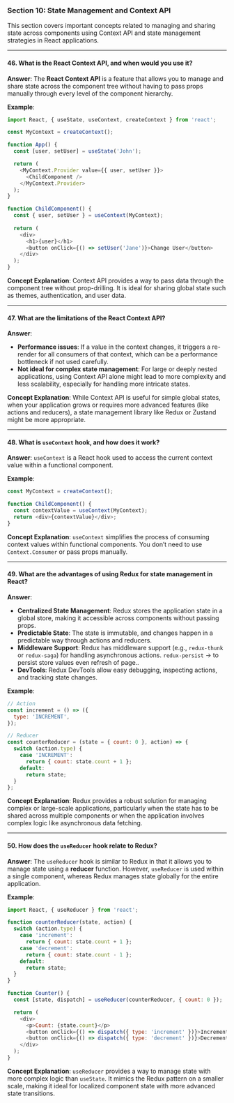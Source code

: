 

### **Section 10: State Management and Context API**

This section covers important concepts related to managing and sharing state across components using Context API and state management strategies in React applications.

---

#### 46. **What is the React Context API, and when would you use it?**
**Answer**:
The **React Context API** is a feature that allows you to manage and share state across the component tree without having to pass props manually through every level of the component hierarchy.

**Example**:
```javascript
import React, { useState, useContext, createContext } from 'react';

const MyContext = createContext();

function App() {
  const [user, setUser] = useState('John');

  return (
    <MyContext.Provider value={{ user, setUser }}>
      <ChildComponent />
    </MyContext.Provider>
  );
}

function ChildComponent() {
  const { user, setUser } = useContext(MyContext);
  
  return (
    <div>
      <h1>{user}</h1>
      <button onClick={() => setUser('Jane')}>Change User</button>
    </div>
  );
}
```

**Concept Explanation**:
Context API provides a way to pass data through the component tree without prop-drilling. It is ideal for sharing global state such as themes, authentication, and user data.

---

#### 47. **What are the limitations of the React Context API?**
**Answer**:
- **Performance issues**: If a value in the context changes, it triggers a re-render for all consumers of that context, which can be a performance bottleneck if not used carefully.
- **Not ideal for complex state management**: For large or deeply nested applications, using Context API alone might lead to more complexity and less scalability, especially for handling more intricate states.

**Concept Explanation**:
While Context API is useful for simple global states, when your application grows or requires more advanced features (like actions and reducers), a state management library like Redux or Zustand might be more appropriate.

---

#### 48. **What is `useContext` hook, and how does it work?**
**Answer**:
`useContext` is a React hook used to access the current context value within a functional component.

**Example**:
```javascript
const MyContext = createContext();

function ChildComponent() {
  const contextValue = useContext(MyContext);
  return <div>{contextValue}</div>;
}
```

**Concept Explanation**:
`useContext` simplifies the process of consuming context values within functional components. You don’t need to use `Context.Consumer` or pass props manually.

---

#### 49. **What are the advantages of using Redux for state management in React?**
**Answer**:
- **Centralized State Management**: Redux stores the application state in a global store, making it accessible across components without passing props.
- **Predictable State**: The state is immutable, and changes happen in a predictable way through actions and reducers.
- **Middleware Support**: Redux has middleware support (e.g., `redux-thunk` or `redux-saga`) for handling asynchronous actions. `redux-persist` -> to persist store values even refresh of page.. 
- **DevTools**: Redux DevTools allow easy debugging, inspecting actions, and tracking state changes.

**Example**:
```javascript
// Action
const increment = () => ({
  type: 'INCREMENT',
});

// Reducer
const counterReducer = (state = { count: 0 }, action) => {
  switch (action.type) {
    case 'INCREMENT':
      return { count: state.count + 1 };
    default:
      return state;
  }
};
```

**Concept Explanation**:
Redux provides a robust solution for managing complex or large-scale applications, particularly when the state has to be shared across multiple components or when the application involves complex logic like asynchronous data fetching.

---

#### 50. **How does the `useReducer` hook relate to Redux?**
**Answer**:
The `useReducer` hook is similar to Redux in that it allows you to manage state using a **reducer** function. However, `useReducer` is used within a single component, whereas Redux manages state globally for the entire application.

**Example**:
```javascript
import React, { useReducer } from 'react';

function counterReducer(state, action) {
  switch (action.type) {
    case 'increment':
      return { count: state.count + 1 };
    case 'decrement':
      return { count: state.count - 1 };
    default:
      return state;
  }
}

function Counter() {
  const [state, dispatch] = useReducer(counterReducer, { count: 0 });

  return (
    <div>
      <p>Count: {state.count}</p>
      <button onClick={() => dispatch({ type: 'increment' })}>Increment</button>
      <button onClick={() => dispatch({ type: 'decrement' })}>Decrement</button>
    </div>
  );
}
```

**Concept Explanation**:
`useReducer` provides a way to manage state with more complex logic than `useState`. It mimics the Redux pattern on a smaller scale, making it ideal for localized component state with more advanced state transitions.
